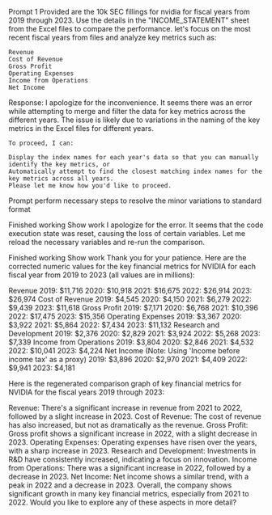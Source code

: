 Prompt 1
    Provided are the 10k SEC fillings for nvidia for fiscal years from 2019 through 2023. 
    Use the details in the "INCOME_STATEMENT" sheet from the Excel files to compare the performance. let's focus on the most recent fiscal years from  files and analyze key metrics such as:

    Revenue
    Cost of Revenue
    Gross Profit
    Operating Expenses
    Income from Operations
    Net Income

Response:
    I apologize for the inconvenience. It seems there was an error while attempting to merge and filter the data for key metrics across the different years. The issue is likely due to variations in the naming of the key metrics in the Excel files for different years.

    To proceed, I can:

    Display the index names for each year's data so that you can manually identify the key metrics, or
    Automatically attempt to find the closest matching index names for the key metrics across all years.
    Please let me know how you'd like to proceed.


Prompt
    perform necessary steps to resolve the minor variations to standard format

    
Finished working
Show work
I apologize for the error. It seems that the code execution state was reset, causing the loss of certain variables. Let me reload the necessary variables and re-run the comparison.

Finished working
Show work
Thank you for your patience. Here are the corrected numeric values for the key financial metrics for NVIDIA for each fiscal year from 2019 to 2023 (all values are in millions):

Revenue
2019: $11,716
2020: $10,918
2021: $16,675
2022: $26,914
2023: $26,974
Cost of Revenue
2019: $4,545
2020: $4,150
2021: $6,279
2022: $9,439
2023: $11,618
Gross Profit
2019: $7,171
2020: $6,768
2021: $10,396
2022: $17,475
2023: $15,356
Operating Expenses
2019: $3,367
2020: $3,922
2021: $5,864
2022: $7,434
2023: $11,132
Research and Development
2019: $2,376
2020: $2,829
2021: $3,924
2022: $5,268
2023: $7,339
Income from Operations
2019: $3,804
2020: $2,846
2021: $4,532
2022: $10,041
2023: $4,224
Net Income (Note: Using 'Income before income tax' as a proxy)
2019: $3,896
2020: $2,970
2021: $4,409
2022: $9,941
2023: $4,181


Here is the regenerated comparison graph of key financial metrics for NVIDIA for the fiscal years 2019 through 2023:

Revenue: There's a significant increase in revenue from 2021 to 2022, followed by a slight increase in 2023.
Cost of Revenue: The cost of revenue has also increased, but not as dramatically as the revenue.
Gross Profit: Gross profit shows a significant increase in 2022, with a slight decrease in 2023.
Operating Expenses: Operating expenses have risen over the years, with a sharp increase in 2023.
Research and Development: Investments in R&D have consistently increased, indicating a focus on innovation.
Income from Operations: There was a significant increase in 2022, followed by a decrease in 2023.
Net Income: Net income shows a similar trend, with a peak in 2022 and a decrease in 2023.
Overall, the company shows significant growth in many key financial metrics, especially from 2021 to 2022. Would you like to explore any of these aspects in more detail?